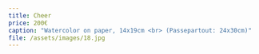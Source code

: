 ```yaml
---
title: Cheer
price: 200€
caption: "Watercolor on paper, 14x19cm <br> (Passepartout: 24x30cm)" 
file: /assets/images/18.jpg
---
```

